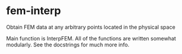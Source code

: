 # fem-interp
Obtain FEM data at any arbitrary points located in the physical space

Main function is InterpFEM. All of the functions are written somewhat modularly. See the docstrings for much more info.
